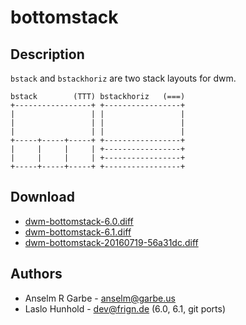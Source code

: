 bottomstack
===========

Description
-----------

`bstack` and `bstackhoriz` are two stack layouts for dwm.

	bstack        (TTT)	bstackhoriz   (===)
	+-----------------+	+-----------------+
	|                 |	|                 |
	|                 |	|                 |
	|                 |	|                 |
	+-----+-----+-----+	+-----------------+
	|     |     |     |	+-----------------+
	|     |     |     |	+-----------------+
	+-----+-----+-----+	+-----------------+

Download
--------

 * [dwm-bottomstack-6.0.diff](dwm-bottomstack-6.0.diff)
 * [dwm-bottomstack-6.1.diff](dwm-bottomstack-6.1.diff)
 * [dwm-bottomstack-20160719-56a31dc.diff](dwm-bottomstack-20160719-56a31dc.diff)

Authors
-------

 * Anselm R Garbe - <anselm@garbe.us>
 * Laslo Hunhold - <dev@frign.de> (6.0, 6.1, git ports)
